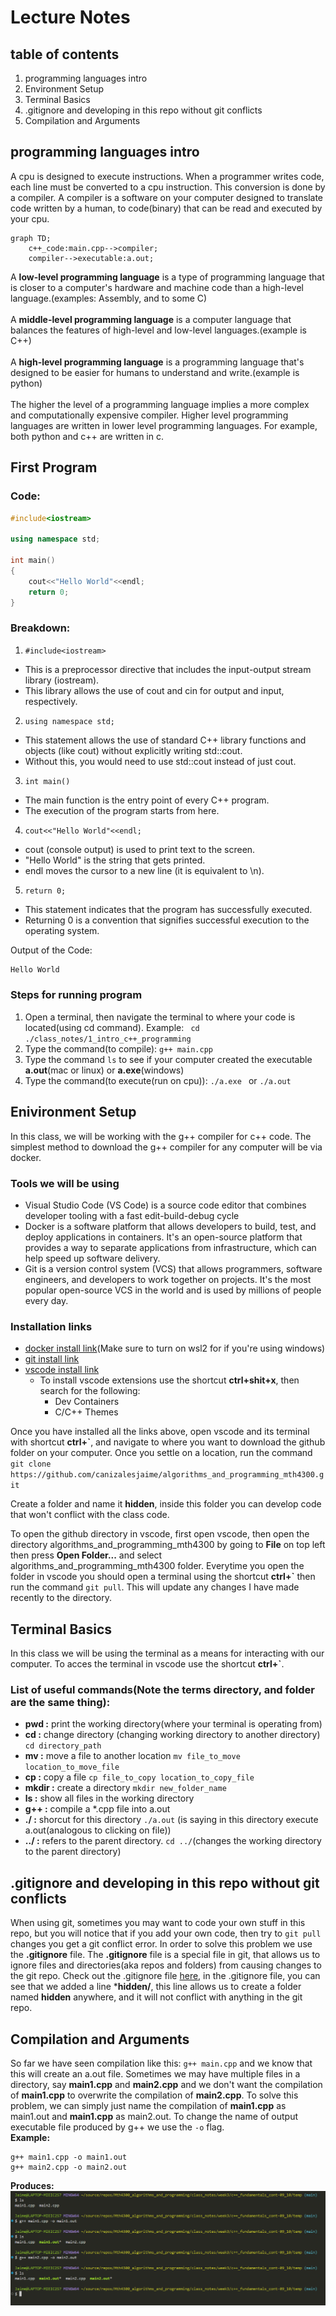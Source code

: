 # Lecture Notes

## table of contents
1. programming languages intro
2. Environment Setup
3. Terminal Basics
4. .gitignore and developing in this repo without git conflicts
5. Compilation and Arguments


## programming languages intro
A cpu is designed to execute instructions. When a programmer writes code, 
each line must be converted to a cpu instruction. This conversion is 
done by a compiler. A compiler is a software on your computer designed
to translate code written by a human, to code(binary) that can be read and
executed by your cpu.
```mermaid
graph TD;
    c++_code:main.cpp-->compiler;
    compiler-->executable:a.out;
```
A **low-level programming language** is a type of programming language that is closer to a computer's hardware and machine code than a high-level language.(examples: Assembly, and to some C) <br><br>
A **middle-level programming language** is a computer language that balances the features of high-level and low-level languages.(example is C++) <br><br>
A **high-level programming language** is a programming language that's designed to be easier for humans to understand and write.(example is python)<br><br>
The higher the level of a programming language implies a more complex and computationally expensive compiler. Higher level programming languages are written in lower level programming languages. For example, both python and c++ are written in c.   


## First Program 
### Code:
```cpp
#include<iostream>

using namespace std;

int main()
{
    cout<<"Hello World"<<endl;
    return 0;
}
```

### Breakdown:
1. ```#include<iostream>```
  * This is a preprocessor directive that includes the input-output stream library (iostream).
  * This library allows the use of cout and cin for output and input, respectively.

2. ```using namespace std;```
  * This statement allows the use of standard C++ library functions and objects (like cout) without explicitly writing std::cout.
  * Without this, you would need to use std::cout instead of just cout.

3. ```int main()```
  * The main function is the entry point of every C++ program.
  * The execution of the program starts from here.

4. ```cout<<"Hello World"<<endl;```
  * cout (console output) is used to print text to the screen.
  * "Hello World" is the string that gets printed.
  * endl moves the cursor to a new line (it is equivalent to \n).
5. ```return 0;```
  * This statement indicates that the program has successfully executed.
  * Returning 0 is a convention that signifies successful execution to the operating system.

Output of the Code:
```bash
Hello World
```

### Steps for running program
1. Open a terminal, then navigate the terminal to where your code is located(using cd command). Example: ``` cd ./class_notes/1_intro_c++_programming``` 
2. Type the command(to compile): ``` g++ main.cpp ```
3. Type the command ``` ls ``` to see if your computer created the executable **a.out**(mac or linux) or **a.exe**(windows)
4. Type the command(to execute(run on cpu)): ```./a.exe ``` or ```./a.out ```


## Enivironment Setup
In this class, we will be working with the g++ compiler for c++ code. 
The simplest method to download the g++ compiler for any computer will be via docker.

### Tools we will be using
* Visual Studio Code (VS Code) is a source code editor that combines developer tooling with a fast edit-build-debug cycle
* Docker is a software platform that allows developers to build, test, and deploy applications in containers. It's an open-source platform that provides a way to separate applications from infrastructure, which can help speed up software delivery. 
* Git is a version control system (VCS) that allows programmers, software engineers, and developers to work together on projects. It's the most popular open-source VCS in the world and is used by millions of people every day.


### Installation links
* [docker install link](https://docs.docker.com/engine/install/)(Make sure to turn on wsl2 for if you're using windows)
* [git install link](https://git-scm.com/downloads)
* [vscode install link](https://code.visualstudio.com/download)
  * To install vscode extensions use the shortcut **ctrl+shit+x**, then search for the following:  
    * Dev Containers
    * C/C++ Themes

Once you have installed all the links above, open vscode and its terminal with shortcut **ctrl+`**, and navigate to where you want to download the github folder on your computer. Once you settle on a location, run the command<br> ```git clone https://github.com/canizalesjaime/algorithms_and_programming_mth4300.git```

Create a folder and name it **hidden**, inside this folder you can develop code that won't conflict with the class code.

To open the github directory in vscode, first open vscode, then open the directory algorithms_and_programming_mth4300 by going to **File** on top left then press **Open Folder...** and select algorithms_and_programming_mth4300 folder. Everytime you open the folder in vscode you should open a terminal using the shortcut **ctrl+`** then run the command ```git pull```. This will update any changes I have made recently to the directory.


## Terminal Basics
In this class we will be using the terminal as a means for interacting with our computer. To acces the terminal in vscode use the shortcut **ctrl+`**. 
### List of useful commands(Note the terms directory, and folder are the same thing):
* **pwd :** print the working directory(where your terminal is operating from)
* **cd :** change directory (changing working directory to another directory) ```cd directory_path```
* **mv :** move a file to another location ```mv file_to_move location_to_move_file```
* **cp :** copy a file  ```cp file_to_copy location_to_copy_file```
* **mkdir :** create a directory ```mkdir new_folder_name```
* **ls :** show all files in the working directory
* **g++ :** compile a *.cpp file into a.out
* **./ :** shorcut for this directory ```./a.out``` (is saying in this directory execute a.out(analogous to clicking on file)) 
* **../ :** refers to the parent directory. ```cd ../```(changes the working directory to the parent directory)


## .gitignore and developing in this repo without git conflicts
When using git, sometimes you may want to code your own stuff in this repo, but you will notice that if you add your own code, then try to ```git pull``` changes you get a git conflict error. In order to solve this problem we use the **.gitignore** file. The **.gitignore** file is a special file in git, that allows us to ignore files and directories(aka repos and folders) from causing changes to the git repo. Check out the .gitignore file [here](../../.gitignore), in the .gitignore file, you can see that we added a line ***hidden/**, this line allows us to create a folder named **hidden** anywhere, and it will not conflict with anything in the git repo.


## Compilation and Arguments
So far we have seen compilation like this: ```g++ main.cpp``` and we know that this will create an a.out file. Sometimes we may have multiple files in a directory, say **main1.cpp** and **main2.cpp** and we don't want the compilation of **main1.cpp** to overwrite the compilation of **main2.cpp**. To solve this problem, we can simply just name the compilation of **main1.cpp** as  main1.out and **main1.cpp** as main2.out. To change the name of output executable file produced by g++ we use the `-o` flag. <br>
**Example:**
```
g++ main1.cpp -o main1.out
g++ main2.cpp -o main2.out
```
**Produces:**<br>
<img src="./assets/terminal.png">

